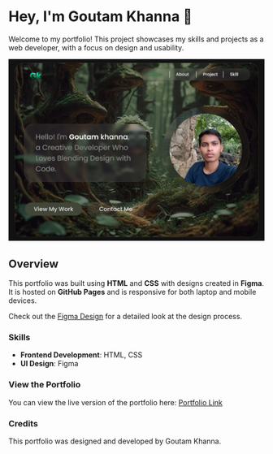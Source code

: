# Hey, I'm Goutam Khanna 👋

Welcome to my portfolio! This project showcases my skills and projects as a web developer, with a focus on design and usability.

![Portfolio Preview](src/icon/poster.png)

## Overview

This portfolio was built using **HTML** and **CSS** with designs created in **Figma**. It is hosted on **GitHub Pages** and is responsive for both laptop and mobile devices.

Check out the [Figma Design](https://www.figma.com/design/DpP3609hhixIHEd6VGBSeN/Untitled?node-id=0-1&t=L6Nrfp5YGe8tL3aO-0 ) for a detailed look at the design process.

### Skills

- **Frontend Development**: HTML, CSS
- **UI Design**: Figma

### View the Portfolio

You can view the live version of the portfolio here: [Portfolio Link](https://dark1arrow.github.io/Portfolio/)

### Credits

This portfolio was designed and developed by Goutam Khanna.
